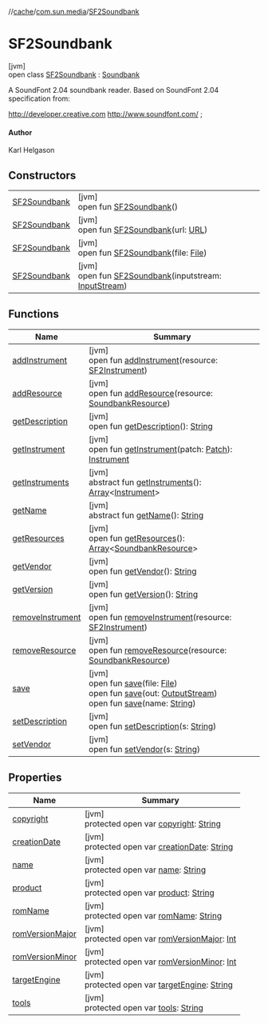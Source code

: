 //[cache](../../../index.md)/[com.sun.media](../index.md)/[SF2Soundbank](index.md)

# SF2Soundbank

[jvm]\
open class [SF2Soundbank](index.md) : [Soundbank](https://docs.oracle.com/javase/8/docs/api/javax/sound/midi/Soundbank.html)

A SoundFont 2.04 soundbank reader. Based on SoundFont 2.04 specification from: 

 http://developer.creative.com  http://www.soundfont.com/ ;

#### Author

Karl Helgason

## Constructors

| | |
|---|---|
| [SF2Soundbank](-s-f2-soundbank.md) | [jvm]<br>open fun [SF2Soundbank](-s-f2-soundbank.md)() |
| [SF2Soundbank](-s-f2-soundbank.md) | [jvm]<br>open fun [SF2Soundbank](-s-f2-soundbank.md)(url: [URL](https://docs.oracle.com/javase/8/docs/api/java/net/URL.html)) |
| [SF2Soundbank](-s-f2-soundbank.md) | [jvm]<br>open fun [SF2Soundbank](-s-f2-soundbank.md)(file: [File](https://docs.oracle.com/javase/8/docs/api/java/io/File.html)) |
| [SF2Soundbank](-s-f2-soundbank.md) | [jvm]<br>open fun [SF2Soundbank](-s-f2-soundbank.md)(inputstream: [InputStream](https://docs.oracle.com/javase/8/docs/api/java/io/InputStream.html)) |

## Functions

| Name | Summary |
|---|---|
| [addInstrument](add-instrument.md) | [jvm]<br>open fun [addInstrument](add-instrument.md)(resource: [SF2Instrument](../-s-f2-instrument/index.md)) |
| [addResource](add-resource.md) | [jvm]<br>open fun [addResource](add-resource.md)(resource: [SoundbankResource](https://docs.oracle.com/javase/8/docs/api/javax/sound/midi/SoundbankResource.html)) |
| [getDescription](get-description.md) | [jvm]<br>open fun [getDescription](get-description.md)(): [String](https://docs.oracle.com/javase/8/docs/api/java/lang/String.html) |
| [getInstrument](get-instrument.md) | [jvm]<br>open fun [getInstrument](get-instrument.md)(patch: [Patch](https://docs.oracle.com/javase/8/docs/api/javax/sound/midi/Patch.html)): [Instrument](https://docs.oracle.com/javase/8/docs/api/javax/sound/midi/Instrument.html) |
| [getInstruments](index.md#-183931252%2FFunctions%2F-82533025) | [jvm]<br>abstract fun [getInstruments](index.md#-183931252%2FFunctions%2F-82533025)(): [Array](https://kotlinlang.org/api/latest/jvm/stdlib/kotlin/-array/index.html)&lt;[Instrument](https://docs.oracle.com/javase/8/docs/api/javax/sound/midi/Instrument.html)&gt; |
| [getName](index.md#-1658739401%2FFunctions%2F-82533025) | [jvm]<br>abstract fun [getName](index.md#-1658739401%2FFunctions%2F-82533025)(): [String](https://docs.oracle.com/javase/8/docs/api/java/lang/String.html) |
| [getResources](get-resources.md) | [jvm]<br>open fun [getResources](get-resources.md)(): [Array](https://kotlinlang.org/api/latest/jvm/stdlib/kotlin/-array/index.html)&lt;[SoundbankResource](https://docs.oracle.com/javase/8/docs/api/javax/sound/midi/SoundbankResource.html)&gt; |
| [getVendor](get-vendor.md) | [jvm]<br>open fun [getVendor](get-vendor.md)(): [String](https://docs.oracle.com/javase/8/docs/api/java/lang/String.html) |
| [getVersion](get-version.md) | [jvm]<br>open fun [getVersion](get-version.md)(): [String](https://docs.oracle.com/javase/8/docs/api/java/lang/String.html) |
| [removeInstrument](remove-instrument.md) | [jvm]<br>open fun [removeInstrument](remove-instrument.md)(resource: [SF2Instrument](../-s-f2-instrument/index.md)) |
| [removeResource](remove-resource.md) | [jvm]<br>open fun [removeResource](remove-resource.md)(resource: [SoundbankResource](https://docs.oracle.com/javase/8/docs/api/javax/sound/midi/SoundbankResource.html)) |
| [save](save.md) | [jvm]<br>open fun [save](save.md)(file: [File](https://docs.oracle.com/javase/8/docs/api/java/io/File.html))<br>open fun [save](save.md)(out: [OutputStream](https://docs.oracle.com/javase/8/docs/api/java/io/OutputStream.html))<br>open fun [save](save.md)(name: [String](https://docs.oracle.com/javase/8/docs/api/java/lang/String.html)) |
| [setDescription](set-description.md) | [jvm]<br>open fun [setDescription](set-description.md)(s: [String](https://docs.oracle.com/javase/8/docs/api/java/lang/String.html)) |
| [setVendor](set-vendor.md) | [jvm]<br>open fun [setVendor](set-vendor.md)(s: [String](https://docs.oracle.com/javase/8/docs/api/java/lang/String.html)) |

## Properties

| Name | Summary |
|---|---|
| [copyright](copyright.md) | [jvm]<br>protected open var [copyright](copyright.md): [String](https://docs.oracle.com/javase/8/docs/api/java/lang/String.html) |
| [creationDate](creation-date.md) | [jvm]<br>protected open var [creationDate](creation-date.md): [String](https://docs.oracle.com/javase/8/docs/api/java/lang/String.html) |
| [name](name.md) | [jvm]<br>protected open var [name](name.md): [String](https://docs.oracle.com/javase/8/docs/api/java/lang/String.html) |
| [product](product.md) | [jvm]<br>protected open var [product](product.md): [String](https://docs.oracle.com/javase/8/docs/api/java/lang/String.html) |
| [romName](rom-name.md) | [jvm]<br>protected open var [romName](rom-name.md): [String](https://docs.oracle.com/javase/8/docs/api/java/lang/String.html) |
| [romVersionMajor](rom-version-major.md) | [jvm]<br>protected open var [romVersionMajor](rom-version-major.md): [Int](https://kotlinlang.org/api/latest/jvm/stdlib/kotlin/-int/index.html) |
| [romVersionMinor](rom-version-minor.md) | [jvm]<br>protected open var [romVersionMinor](rom-version-minor.md): [Int](https://kotlinlang.org/api/latest/jvm/stdlib/kotlin/-int/index.html) |
| [targetEngine](target-engine.md) | [jvm]<br>protected open var [targetEngine](target-engine.md): [String](https://docs.oracle.com/javase/8/docs/api/java/lang/String.html) |
| [tools](tools.md) | [jvm]<br>protected open var [tools](tools.md): [String](https://docs.oracle.com/javase/8/docs/api/java/lang/String.html) |
